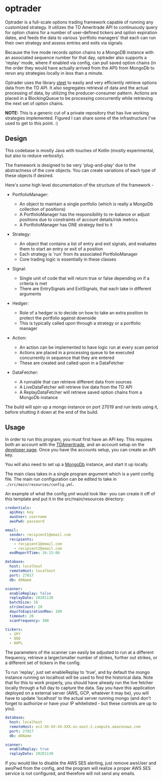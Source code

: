 # optrader

Optrader is a full-scale options trading framework capable of running any customized strategy. It utilizes the TD Ameritrade API 
to continuously query for option chains for a number of user-defined tickers and option expiration dates, and feeds the data to various 
'portfolio managers' that each can run their own strategy and assess entries and exits via signals.

Because the live mode records option chains to a MongoDB instance with an associated sequence number for that day, optrader also supports 
a 'replay' mode, where if enabled via config, can pull saved option chains (in the order they would have actually arrived from the API) from MongoDb to 
rerun any strategies locally in less than a minute.

Optrader uses the library [sleet](https://github.com/mautomic/sleet) to easily and very efficiently retrieve options data from the TD API. It also 
segregates retrieval of data and the actual processing of data, by utilizing the producer-consumer pattern. Actions are placed in a BlockingQueue 
to be processing concurrently while retrieving the next set of option chains.

**NOTE:** This is a generic cut of a private repository that has live working strategies implemented. Figured I can share some of the infrastructure 
I've used to get to this point. :)

## Design

This codebase is mostly Java with touches of Kotlin (mostly experimental, but also to reduce verbosity).

The framework is designed to be very 'plug-and-play' due to the abstractness of the core objects. You can create variations
of each type of these objects if desired.  

Here's some high level documentation of the structure of the framework - 

* PortfolioManager:
    * An object to maintain a single portfolio (which is really a MongoDb collection of positions)
    * A PortfolioManager has the responsibility to re-balance or adjust positions due to constraints of account details/risk metrics
    * A PortfolioManager has ONE strategy tied to it
    
* Strategy:
    * An object that contains a list of entry and exit signals, and evaluates them to start an entry or exit of a position
    * Each strategy is 'run' from its associated PortfolioManager
    * Core trading logic is essentially in these classes
    
* Signal:
    * Single unit of code that will return true or false depending on if a criteria is met
    * There are EntrySignals and ExitSignals, that each take in different arguments
    
* Hedger:
    * Role of a hedger is to decide on how to take an extra position to protect the portfolio against downside
    * This is typically called upon through a strategy or a portfolio manager

* Action:
    * An action can be implemented to have logic run at every scan period
    * Actions are placed in a processing queue to be executed concurrently in sequence that they are entered
    * These are created and called upon in a DataFetcher

* DataFetcher:
    * A runnable that can retrieve different data from sources
    * A LiveDataFetcher will retrieve live data from the TD API
    * A ReplayDataFetcher will retrieve saved option chains from a MongoDb instance
    
The build will spin up a mongo instance on port 27019 and run tests using it, before shutting it down at the end of the build.
    

## Usage
In order to run this program, you must first have an API key. This requires both an account with the
[TDAmeritrade](https://www.tdameritrade.com/home.page), and an account setup on the [developer page](https://developer.tdameritrade.com). 
Once you have the accounts setup, you can create an API key.

You will also need to set up a [MongoDb](https://docs.mongodb.com/manual/installation/) instance, and start it up locally.

The main class takes in a single program argument which is a yaml config file. The main run configuration can be edited to take in `./src/main/resources/config.yml`.

An example of what the config.yml would look like- you can create it off of this template and put it in the src/main/resources directory:
```yaml
credentials:
  apiKey: key
  awsUser: username
  awsPwd: password

email:
  sender: recipient1@email.com
  recipients:
    - recipient1@email.com
    - recipient2@email.com
  eodReportTime: 16:15:00

database:
  host: localhost
  remoteHost: localhost
  port: 27017
  db: dbName

scanner:
  enableReplay: false
  replayDate: 20201130
  batchSize: 10
  strikeCount: 20
  daysToExpirationMax: 100
  timeout: 20
  scanFrequency: 300

tickers:
  - SPY
  - QQQ
  - AAPL
```

The parameters of the scanner can easily be adjusted to run at a different frequency, retrieve a larger/smaller number of strikes, 
further out strikes, or a different set of tickers in the config. 

To run 'replay', just set enableReplay to 'true', and by default the mongo instance running on localhost will be used to find the historical data.
Note that for this to work properly, you should have already run the live fetcher locally through a full day to capture the data.
Say you have this application deployed on a external server (AWS, GCP, whatever it may be), you will have to update 'localhost'
to the actual server running mongo (and don't forget to authorize or have your IP whitelisted - but these controls are up to you). 

```yaml
database:
  host: localhost
  remoteHost: ec2-XX-XX-XX-XXX.us-east-2.compute.amazonaws.com
  port: 27017
  db: dbName

scanner:
  enableReplay: true
  replayDate: 20201130
```

If you would like to disable the AWS SES alerting, just remove awsUser and awsPwd from the config, and the program will realize a 
proper AWS SES service is not configured, and therefore will not send any emails. 
